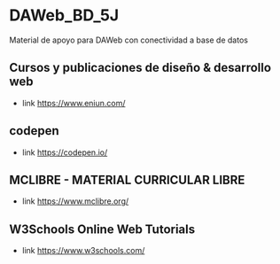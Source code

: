 # DAWeb_BD_5J
Material de apoyo para DAWeb con conectividad a base de datos

## Cursos y publicaciones de diseño & desarrollo web
- link https://www.eniun.com/
## codepen
- link https://codepen.io/
## MCLIBRE - MATERIAL CURRICULAR LIBRE
- link https://www.mclibre.org/
## W3Schools Online Web Tutorials
- link https://www.w3schools.com/
